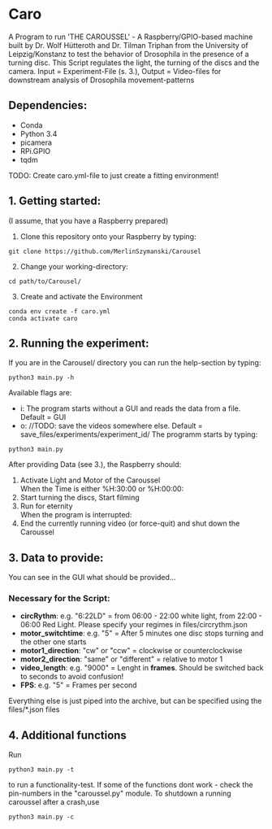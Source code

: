 # Caro #
A Program to run 'THE CAROUSSEL' - A Raspberry/GPIO-based machine built by Dr. Wolf Hütteroth and Dr. Tilman Triphan from the University of Leipzig/Konstanz to test the behavior of Drosophila in the presence of a turning disc. This Script regulates the light, the turning of the discs and the camera. Input = Experiment-File (s. 3.), Output = Video-files for downstream analysis of Drosophila movement-patterns

## Dependencies: ##
- Conda
- Python 3.4
- picamera
- RPi.GPIO
- tqdm

TODO: Create caro.yml-file to just create a fitting environment!

## 1. Getting started: ##
(I assume, that you have a Raspberry prepared)
1. Clone this repository onto your Raspberry by typing:
<pre><code>git clone https://github.com/MerlinSzymanski/Carousel</code></pre>
2. Change your working-directory:
<pre><code>cd path/to/Carousel/</code></pre>
3. Create and activate the Environment
<pre><code>conda env create -f caro.yml
conda activate caro </code></pre>

## 2. Running the experiment: ##
If you are in the Carousel/ directory you can run the help-section by typing:
<pre><code>python3 main.py -h</code></pre>
Available flags are: 
- i: The program starts without a GUI and reads the data from a file. Default = GUI
- o: //TODO: save the videos somewhere else. Default = save_files/experiments/experiment_id/
The programm starts by typing: 
<pre><code>python3 main.py</code></pre>
After providing Data (see 3.), the Raspberry should:
1. Activate Light and Motor of the Caroussel    
When the Time is either %H:30:00 or %H:00:00:
2. Start turning the discs, Start filming
3. Run for eternity     
When the program is interrupted:
4. End the currently running video (or force-quit) and shut down the Caroussel

## 3. Data to provide: ##
You can see in the GUI what should be provided...
### Necessary for the Script: ###
- **circRythm**: e.g. "6:22LD" = from 06:00 - 22:00 white light, from 22:00 - 06:00 Red Light. Please specify your regimes in files/circrythm.json
- **motor_switchtime**: e.g. "5" = After 5 minutes one disc stops turning and the other one starts
- **motor1_direction**: "cw" or "ccw" = clockwise or counterclockwise
- **motor2_direction**: "same" or "different" = relative to motor 1
- **video_length**: e.g. "9000" = Lenght in **frames**. Should be switched back to seconds to avoid confusion!
- **FPS**: e.g. "5" = Frames per second

Everything else is just piped into the archive, but can be specified using the files/\*.json files 

## 4. Additional functions ##
Run <pre><code>python3 main.py -t</code></pre> to run a functionality-test.
If some of the functions dont work - check the pin-numbers in the "caroussel.py" module.
To shutdown a running caroussel after a crash,use
<pre><code>python3 main.py -c</code></pre>  

